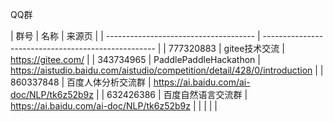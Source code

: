 QQ群

| 群号 | 名称 | 来源页 |
| ------------------------------------- | --------------------------------------------------- |
| 777320883 | gitee技术交流 | https://gitee.com/ |
| 343734965 | PaddlePaddleHackathon | https://aistudio.baidu.com/aistudio/competition/detail/428/0/introduction |
| 860337848 | 百度人体分析交流群 | https://ai.baidu.com/ai-doc/NLP/tk6z52b9z |
| 632426386 | 百度自然语言交流群 | https://ai.baidu.com/ai-doc/NLP/tk6z52b9z |
| | | |
